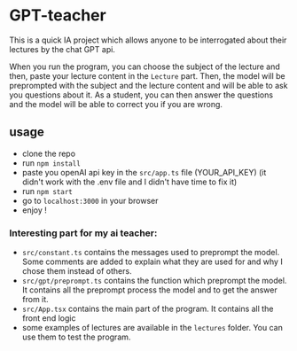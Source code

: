 # GPT-teacher
This is a quick IA project which allows anyone to be interrogated about their lectures by the chat GPT api.

When  you run the program, you can choose the subject of the lecture and then, paste your lecture content in the `Lecture` part. Then, the model will be preprompted with the subject and the lecture content and will be able to ask you questions about it.
As a student, you can then answer the questions and the model will be able to correct you if you are wrong.

## usage

- clone the repo
- run `npm install`
- paste you openAI api key in the `src/app.ts` file (YOUR_API_KEY) (it didn't work with the .env file and I didn't have time to fix it)
- run `npm start`
- go to `localhost:3000` in your browser
- enjoy !

### Interesting part for my ai teacher:

- `src/constant.ts` contains the messages used to preprompt the model. Some comments are added to explain what they are used for and why I chose them instead of others.
- `src/gpt/preprompt.ts` contains the function which preprompt the model. It contains all the preprompt process the model and to get the answer from it.
- `src/App.tsx` contains the main part of the program. It contains all the front end logic 
- some examples of lectures are available in the `lectures` folder. You can use them to test the program.